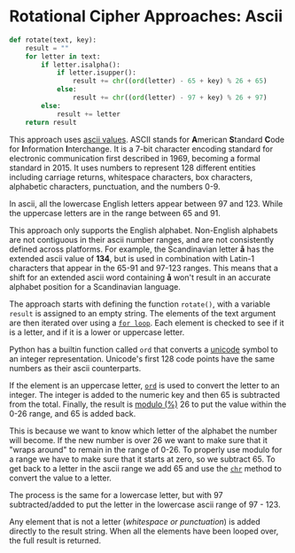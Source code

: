 # Rotational Cipher Approaches: Ascii

```python
def rotate(text, key):
    result = ""
    for letter in text:
        if letter.isalpha():
            if letter.isupper():
                result += chr((ord(letter) - 65 + key) % 26 + 65)
            else:
                result += chr((ord(letter) - 97 + key) % 26 + 97)
        else:
            result += letter
    return result
```

This approach uses [ascii values][ascii]. ASCII stands for **A**merican
**S**tandard **C**ode for **I**nformation **I**nterchange. It is a 7-bit
character encoding standard for electronic communication first described in
1969, becoming a formal standard in 2015. It uses numbers to represent 128
different entities including carriage returns, whitespace characters, box
characters, alphabetic characters, punctuation, and the numbers 0-9.

In ascii, all the lowercase English letters appear between 97 and 123. While the
uppercase letters are in the range between 65 and 91.

This approach only supports the English alphabet. Non-English alphabets are not
contiguous in their ascii number ranges, and are not consistently defined across
platforms. For example, the Scandinavian letter **å** has the extended ascii
value of **134**, but is used in combination with Latin-1 characters that appear
in the 65-91 and 97-123 ranges. This means that a shift for an extended ascii
word containing **å** won't result in an accurate alphabet position for a
Scandinavian language.

The approach starts with defining the function `rotate()`, with a variable
`result` is assigned to an empty string. The elements of the text argument are
then iterated over using a [`for loop`][for-loop]. Each element is checked to
see if it is a letter, and if it is a lower or uppercase letter.

Python has a builtin function called `ord` that converts a [unicode][unicode]
symbol to an integer representation. Unicode's first 128 code points have the
same numbers as their ascii counterparts.

If the element is an uppercase letter, [`ord`][ord] is used to convert the
letter to an integer. The integer is added to the numeric key and then 65 is
subtracted from the total. Finally, the result is [modulo (%)][modulo] 26 to put
the value within the 0-26 range, and 65 is added back.

This is because we want to know which letter of the alphabet the number will
become. If the new number is over 26 we want to make sure that it "wraps around"
to remain in the range of 0-26. To properly use modulo for a range we have to
make sure that it starts at zero, so we subtract 65. To get back to a letter in
the ascii range we add 65 and use the [`chr`][chr] method to convert the value
to a letter.

The process is the same for a lowercase letter, but with 97 subtracted/added to
put the letter in the lowercase ascii range of 97 - 123.

Any element that is not a letter (_whitespace or punctuation_) is added directly
to the result string. When all the elements have been looped over, the full
result is returned.

[ascii]: https://en.wikipedia.org/wiki/ASCII
[chr]: https://docs.python.org/3/library/functions.html#chr
[for-loop]: https://realpython.com/python-for-loop/
[modulo]: https://realpython.com/python-modulo-operator/
[ord]: https://docs.python.org/3/library/functions.html#ord
[unicode]: https://en.wikipedia.org/wiki/Unicode
